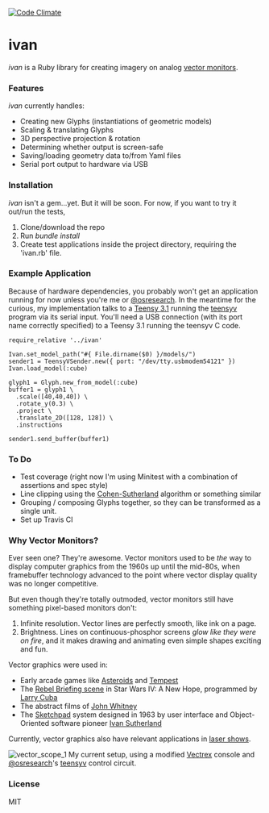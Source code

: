 [![Code Climate](https://codeclimate.com/repos/5590faabe30ba052da00607c/badges/7726cf22d3b586bd14fa/gpa.svg)](https://codeclimate.com/repos/5590faabe30ba052da00607c/feed)

# ivan

_ivan_ is a Ruby library for creating imagery on analog [vector monitors](https://en.wikipedia.org/wiki/Vector_monitor). 

### Features ###
_ivan_ currently handles:

* Creating new Glyphs (instantiations of geometric models)
* Scaling & translating Glyphs
* 3D perspective projection & rotation
* Determining whether output is screen-safe
* Saving/loading geometry data to/from Yaml files
* Serial port output to hardware via USB

### Installation
_ivan_ isn't a gem...yet. But it will be soon. For now, if you want to try it out/run the tests,

1. Clone/download the repo
2. Run *bundle install*
3. Create test applications inside the project directory, requiring the 'ivan.rb' file.

### Example Application
Because of hardware dependencies, you probably won't get an application running for now unless you're me or [@osresearch](https://github.com/osresearch). In the meantime for the curious, my implementation talks to a [Teensy 3.1](https://www.pjrc.com/teensy/teensy31.html) running the [teensyv](https://github.com/osresearch/teensyv) program via its serial input. You'll need a USB connection (with its port name correctly specified) to a Teensy 3.1 running the teensyv C code.
```
require_relative '../ivan'

Ivan.set_model_path("#{ File.dirname($0) }/models/")
sender1 = TeensyVSender.new({ port: "/dev/tty.usbmodem54121" })
Ivan.load_model(:cube)

glyph1 = Glyph.new_from_model(:cube)
buffer1 = glyph1 \
  .scale([40,40,40]) \
  .rotate_y(0.3) \
  .project \
  .translate_2D([128, 128]) \
  .instructions
   
sender1.send_buffer(buffer1)
```

### To Do
* Test coverage (right now I'm using Minitest with a combination of assertions and spec style)
* Line clipping using the [Cohen-Sutherland](https://en.wikipedia.org/wiki/Cohen%E2%80%93Sutherland_algorithm) algorithm or something similar
* Grouping / composing Glyphs together, so they can be transformed as a single unit.
* Set up Travis CI

### Why Vector Monitors? ###
Ever seen one? They're awesome. Vector monitors used to be _the_ way to display computer graphics from the 1960s up until the mid-80s, when framebuffer technology advanced to the point where vector display quality was no longer competitive.

But even though they're totally outmoded, vector monitors still have something pixel-based monitors don't: 

1. Infinite resolution. Vector lines are perfectly smooth, like ink on a page.
2. Brightness. Lines on continuous-phosphor screens _glow like they were on fire_, and it makes drawing and animating even simple shapes exciting and fun.

Vector graphics were used in:

* Early arcade games like [Asteroids](https://en.wikipedia.org/wiki/Asteroids_(video_game)) and [Tempest](https://en.wikipedia.org/wiki/Tempest_(video_game))
* The [Rebel Briefing scene](https://www.youtube.com/watch?v=yMeSw00n3Ac) in Star Wars IV: A New Hope, programmed by [Larry Cuba](http://www.well.com/~cuba/Filmography.html)
* The abstract films of [John Whitney](https://www.google.com/search?q=john+whitney&espv=2&biw=1189&bih=810&source=lnms&tbm=isch&sa=X&ei=M6mRVabKA5agyATQ7a-oAg&ved=0CAcQ_AUoAg&dpr=1)
* The [Sketchpad](https://www.youtube.com/watch?v=T7dC98PNxyE) system designed in 1963 by user interface and Object-Oriented software pioneer [Ivan Sutherland](https://en.wikipedia.org/wiki/Ivan_Sutherland)

Currently, vector graphics also have relevant applications in [laser shows](https://en.wikipedia.org/wiki/Laser_lighting_display).

![vector_scope_1](https://cloud.githubusercontent.com/assets/3036676/8416647/1fec54ac-1e75-11e5-8aec-42038337900f.jpg)
My current setup, using a modified [Vectrex](https://en.wikipedia.org/wiki/Vectrex) console and [@osresearch](https://github.com/osresearch)'s [teensyv](https://github.com/osresearch/teensyv) control circuit.

### License
MIT